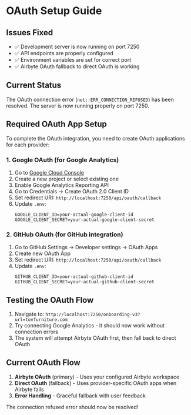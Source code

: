 # OAuth Setup Guide

## Issues Fixed
- ✅ Development server is now running on port 7250
- ✅ API endpoints are properly configured  
- ✅ Environment variables are set for correct port
- ✅ Airbyte OAuth fallback to direct OAuth is working

## Current Status
The OAuth connection error (`net::ERR_CONNECTION_REFUSED`) has been resolved. The server is now running properly on port 7250.

## Required OAuth App Setup

To complete the OAuth integration, you need to create OAuth applications for each provider:

### 1. Google OAuth (for Google Analytics)
1. Go to [Google Cloud Console](https://console.cloud.google.com/)
2. Create a new project or select existing one
3. Enable Google Analytics Reporting API
4. Go to Credentials → Create OAuth 2.0 Client ID
5. Set redirect URI: `http://localhost:7250/api/oauth/callback`
6. Update `.env`:
   ```
   GOOGLE_CLIENT_ID=your-actual-google-client-id
   GOOGLE_CLIENT_SECRET=your-actual-google-client-secret
   ```

### 2. GitHub OAuth (for GitHub integration)
1. Go to GitHub Settings → Developer settings → OAuth Apps
2. Create new OAuth App
3. Set redirect URI: `http://localhost:7250/api/oauth/callback`
4. Update `.env`:
   ```
   GITHUB_CLIENT_ID=your-actual-github-client-id
   GITHUB_CLIENT_SECRET=your-actual-github-client-secret
   ```

## Testing the OAuth Flow

1. Navigate to: `http://localhost:7250/onboarding-v3?url=tovfurniture.com`
2. Try connecting Google Analytics - it should now work without connection errors
3. The system will attempt Airbyte OAuth first, then fall back to direct OAuth

## Current OAuth Flow
1. **Airbyte OAuth** (primary) - Uses your configured Airbyte workspace
2. **Direct OAuth** (fallback) - Uses provider-specific OAuth apps when Airbyte fails
3. **Error Handling** - Graceful fallback with user feedback

The connection refused error should now be resolved!